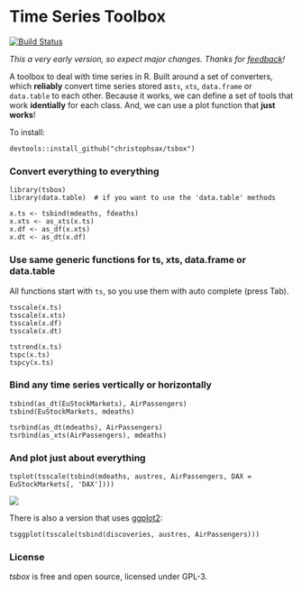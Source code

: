 Time Series Toolbox
===================

[![Build Status](https://travis-ci.org/christophsax/tsbox.svg?branch=master)](https://travis-ci.org/christophsax/tsbox)

*This a very early version, so expect major changes. Thanks for [feedback](mailto:christoph.sax@gmail.com)!*

A toolbox to deal with time series in R. Built around a set of converters, which
**reliably** convert time series stored as`ts`, `xts`, `data.frame` or
`data.table` to each other. Because it works, we can define a set of tools that
work **identially** for each class. And, we can use a plot function that
**just works**!

To install:
```
devtools::install_github("christophsax/tsbox")
```

### Convert everything to everything

```
library(tsbox)
library(data.table)  # if you want to use the 'data.table' methods

x.ts <- tsbind(mdeaths, fdeaths) 
x.xts <- as_xts(x.ts)
x.df <- as_df(x.xts)
x.dt <- as_dt(x.df)
```

### Use same generic functions for ts, xts, data.frame or data.table

All functions start with `ts`, so you use them with auto complete (press Tab).

```
tsscale(x.ts)
tsscale(x.xts)
tsscale(x.df)
tsscale(x.dt)

tstrend(x.ts)
tspc(x.ts)
tspcy(x.ts)
```

### Bind any time series vertically or horizontally

```
tsbind(as_dt(EuStockMarkets), AirPassengers)
tsbind(EuStockMarkets, mdeaths)

tsrbind(as_dt(mdeaths), AirPassengers)
tsrbind(as_xts(AirPassengers), mdeaths)
```

### And plot just about everything

```
tsplot(tsscale(tsbind(mdeaths, austres, AirPassengers, DAX = EuStockMarkets[, 'DAX'])))
```
![](https://github.com/christophsax/tsbox/raw/base-graphic/inst/docs/myfig.png)


There is also a version that uses [ggplot2](https://CRAN.R-project.org/package=ggplot2):

```
tsggplot(tsscale(tsbind(discoveries, austres, AirPassengers)))
```


### License

*tsbox* is free and open source, licensed under GPL-3. 

